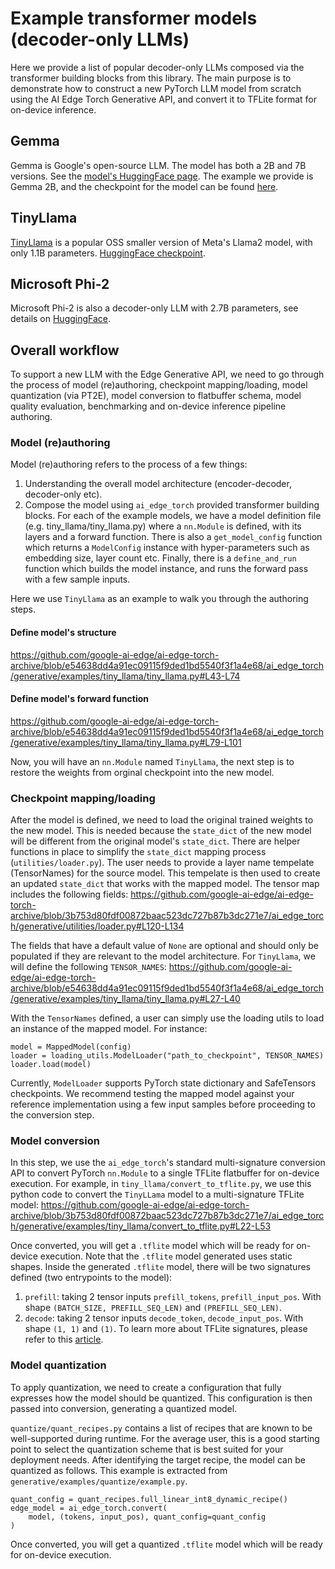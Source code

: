 # Example transformer models (decoder-only LLMs)
Here we provide a list of popular decoder-only LLMs composed via the transformer building blocks from this library. The main purpose is to demonstrate how to construct a new PyTorch LLM model from scratch using the AI Edge Torch Generative API, and convert it to TFLite format for on-device inference.

## Gemma
Gemma is Google's open-source LLM. The model has both a 2B and 7B versions. See the [model's HuggingFace page](https://huggingface.co/docs/transformers/main/en/model_doc/gemma). The example we provide is Gemma 2B, and the checkpoint for the model can be found [here](https://huggingface.co/google/gemma-2b-it).

## TinyLlama
[TinyLlama](https://github.com/jzhang38/TinyLlama) is a popular OSS smaller version of Meta's Llama2 model, with only 1.1B parameters. [HuggingFace checkpoint](https://huggingface.co/TinyLlama/TinyLlama-1.1B-Chat-v1.0).

## Microsoft Phi-2
Microsoft Phi-2 is also a decoder-only LLM with 2.7B parameters, see details on [HuggingFace](https://huggingface.co/microsoft/phi-2).

## Overall workflow
To support a new LLM with the Edge Generative API, we need to go through the process of model (re)authoring, checkpoint mapping/loading, model quantization (via PT2E), model conversion to flatbuffer schema, model quality evaluation, benchmarking and on-device inference pipeline authoring.

### Model (re)authoring
Model (re)authoring refers to the process of a few things:
1) Understanding the overall model architecture (encoder-decoder, decoder-only etc).
2) Compose the model using `ai_edge_torch` provided transformer building blocks.
For each of the example models, we have a model definition file (e.g. tiny_llama/tiny_llama.py) where a `nn.Module` is defined, with its layers and a forward function. There is also a `get_model_config` function which returns a `ModelConfig` instance with hyper-parameters such as embedding size, layer count etc. Finally, there is a `define_and_run` function which builds the model instance, and runs the forward pass with a few sample inputs.

Here we use `TinyLlama` as an example to walk you through the authoring steps.

#### Define model's structure
https://github.com/google-ai-edge/ai-edge-torch-archive/blob/e54638dd4a91ec09115f9ded1bd5540f3f1a4e68/ai_edge_torch/generative/examples/tiny_llama/tiny_llama.py#L43-L74

#### Define model's forward function
https://github.com/google-ai-edge/ai-edge-torch-archive/blob/e54638dd4a91ec09115f9ded1bd5540f3f1a4e68/ai_edge_torch/generative/examples/tiny_llama/tiny_llama.py#L79-L101

Now, you will have an `nn.Module` named `TinyLlama`, the next step is to restore the weights from orginal checkpoint into the new model.

### Checkpoint mapping/loading
After the model is defined, we need to load the original trained weights to the
new model. This is needed because the `state_dict` of the new model will be
different from the original model's `state_dict`. There are helper functions in
place to simplify the `state_dict` mapping process (`utilities/loader.py`).
The user needs to provide a layer name tempelate (TensorNames) for the source
model. This tempelate is then used to create an updated `state_dict` that works
with the mapped model. The tensor map includes the following fields:
https://github.com/google-ai-edge/ai-edge-torch-archive/blob/3b753d80fdf00872baac523dc727b87b3dc271e7/ai_edge_torch/generative/utilities/loader.py#L120-L134

The fields that have a default value of `None` are optional and should only be
populated if they are relevant to the model architecture. For `TinyLlama`, we
will define the following `TENSOR_NAMES`:
https://github.com/google-ai-edge/ai-edge-torch-archive/blob/e54638dd4a91ec09115f9ded1bd5540f3f1a4e68/ai_edge_torch/generative/examples/tiny_llama/tiny_llama.py#L27-L40

With the `TensorNames` defined, a user can simply use the loading utils to load
an instance of the mapped model. For instance:

```
model = MappedModel(config)
loader = loading_utils.ModelLoader("path_to_checkpoint", TENSOR_NAMES)
loader.load(model)
```

Currently, `ModelLoader` supports PyTorch state dictionary and SafeTensors
checkpoints. We recommend testing the mapped model against your reference implementation
using a few input samples before proceeding to the conversion step.

### Model conversion
In this step, we use the `ai_edge_torch`'s standard multi-signature conversion API to convert PyTorch `nn.Module` to a single TFLite flatbuffer for on-device execution. For example, in `tiny_llama/convert_to_tflite.py`, we use this python code to convert the `TinyLLama` model to a multi-signature TFLite model:
https://github.com/google-ai-edge/ai-edge-torch-archive/blob/3b753d80fdf00872baac523dc727b87b3dc271e7/ai_edge_torch/generative/examples/tiny_llama/convert_to_tflite.py#L22-L53

Once converted, you will get a `.tflite` model which will be ready for on-device execution. Note that the `.tflite` model generated uses static shapes. Inside the generated `.tflite` model, there will be two signatures defined (two entrypoints to the model):
1) `prefill`: taking 2 tensor inputs `prefill_tokens`, `prefill_input_pos`. With shape `(BATCH_SIZE, PREFILL_SEQ_LEN)` and `(PREFILL_SEQ_LEN)`.
2) `decode`: taking 2 tensor inputs `decode_token`, `decode_input_pos`. With shape `(1, 1)` and `(1)`.
To learn more about TFLite signatures, please refer to this [article](https://www.tensorflow.org/lite/guide/signatures).

### Model quantization
To apply quantization, we need to create a configuration that fully expresses how the model should be quantized. This configuration is then passed into conversion, generating a quantized model.

`quantize/quant_recipes.py` contains a list of recipes that are known to be well-supported during runtime. For the average user, this is a good starting point to select the quantization scheme that is best suited for your deployment needs. After identifying the target recipe, the model can be quantized as follows. This example is extracted from `generative/examples/quantize/example.py`.

```
quant_config = quant_recipes.full_linear_int8_dynamic_recipe()
edge_model = ai_edge_torch.convert(
    model, (tokens, input_pos), quant_config=quant_config
)
```
Once converted, you will get a quantized `.tflite` model which will be ready for on-device execution.
